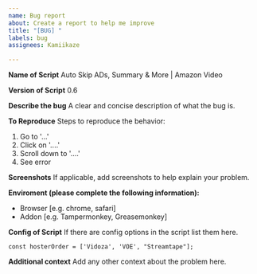 ```yaml
---
name: Bug report
about: Create a report to help me improve
title: "[BUG] "
labels: bug
assignees: Kamiikaze

---
```


**Name of Script**
Auto Skip ADs, Summary & More | Amazon Video

**Version of Script**
0.6

**Describe the bug**
A clear and concise description of what the bug is.

**To Reproduce**
Steps to reproduce the behavior:
1. Go to '...'
2. Click on '....'
3. Scroll down to '....'
4. See error

**Screenshots**
If applicable, add screenshots to help explain your problem.

**Enviroment (please complete the following information):**
 - Browser [e.g. chrome, safari]
 - Addon [e.g. Tampermonkey, Greasemonkey]

**Config of Script**
If there are config options in the script list them here.
```
const hosterOrder = ['Vidoza', 'VOE', "Streamtape"];
```

**Additional context**
Add any other context about the problem here.
